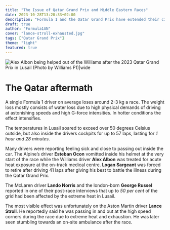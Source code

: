 ```yaml
---
title: "The Issue of Qatar Grand Prix and Middle Eastern Races"
date: 2023-10-28T13:20:33+02:00
description: "Formula 1 and the Qatar Grand Prix have extended their circuit contract for 5 more seasons. Slow speed corners, night time races and big spectacles, but at what cost does it all come when it comes to the 20 best drivers in the world?"
draft: true
author: "Formula1AN"
cover: "lance-stroll-exhausted.jpg"
tags: ["Qatar Grand Prix"]
theme: "light"
featured: true
---
```


![Alex Albon being helped out of the Williams after the 2023 Qatar Grand Prix in Lusail (Photo by Williams F1)|wide](https://cdn.williamsf1.tech/images/fnx611yr/production/0544f95ed02bbdf5476bffe2521ebeec0f29ba78-5738x3826.jpg?w=1200&auto=format)

# The Qatar aftermath

A single Formula 1 driver on average loses around 2-3 kg a race. The weight loss mostly consists of water loss due to high physical demands of driving at astonishing speeds and high G-force intensities. In hotter conditions the effect intensifies.

The temperatures in Lusail soared to exceed over 50 degrees Celsius outside, but also inside the drivers cockpits for up to 57 laps, lasting for *1 hour and 28 minutes*.

Many drivers were reporting feeling sick and close to passing out inside the car. The Alpine’s driver **Esteban Ocon** vomitted inside his helmet at the very start of the race while the Williams driver **Alex Albon** was treated for acute heat exposure at the on-track medical centre. **Logan Sargeant** was forced to retire after driving 41 laps after giving his best to battle the illness during the Qatar Grand Prix.

The McLaren driver **Lando Norris** and the london-born **George Russel** reported in one of their post-race interviews that up to *50 per cent* of the grid had been affected by the extreme heat in Lusail.

The most visible effect was unfortunately on the Aston Martin driver **Lance Stroll**. He reportedly said he was passing in and out at the high speed corners during the race due to extreme heat and exhaustion. He was later seen stumbling towards an on-site ambulance after the race.